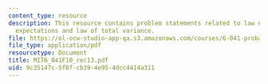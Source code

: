 ```yaml
---
content_type: resource
description: This resource contains problem statements related to law of iterated
  expectations and law of total variance.
file: https://ol-ocw-studio-app-qa.s3.amazonaws.com/courses/6-041-probabilistic-systems-analysis-and-applied-probability-fall-2010/9c35147c5f8fcb394e954dcc4414a311_MIT6_041F10_rec13.pdf
file_type: application/pdf
resourcetype: Document
title: MIT6_041F10_rec13.pdf
uid: 9c35147c-5f8f-cb39-4e95-4dcc4414a311
---
```

